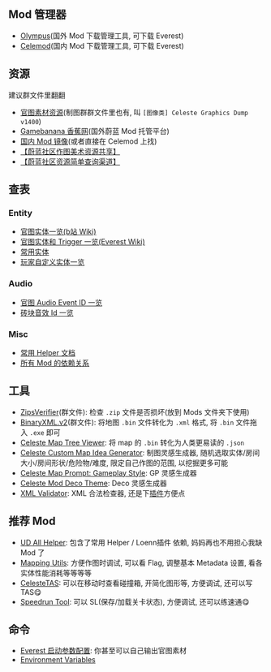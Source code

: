 ## Mod 管理器

* <a href="https://everestapi.github.io/" target="_blank">Olympus</a>(国外 Mod 下载管理工具, 可下载 Everest)
* <a href="https://www.bilibili.com/video/BV1Hx4y1z7L5" target="_blank">Celemod</a>(国内 Mod 下载管理工具, 可下载 Everest)

## 资源

建议群文件里翻翻

* <a href="https://drive.google.com/open?id=1ITwCI2uJ7YflAG0OwBR4uOUEJBjwTCet" target="_blank">官图素材资源</a>(制图群群文件里也有, 叫 `[图像类] Celeste Graphics Dump v1400`)
* <a href="https://gamebanana.com/mods/cats/6800" target="_blank">Gamebanana 香蕉网</a>(国外蔚蓝 Mod 托管平台)
* <a href="https://celeste.weg.fan/" target="_blank">国内 Mod 镜像</a>(或者直接在 Celemod 上找)
* <a href="https://drive.google.com/drive/folders/1-Bb2gaw_7Qf0ITbEC-sQDbOugUJ9h1HE?usp=sharing" target="_blank">【蔚蓝社区作图美术资源共享】</a>
* <a href="https://maddie480.ovh/celeste/asset-drive" target="_blank">【蔚蓝社区资源简单查询渠道】</a>

## 查表

### Entity

* <a href="https://wiki.biligame.com/celeste/%E5%AE%9E%E4%BD%93/%E5%AE%98%E5%9B%BE%E5%AE%9E%E4%BD%93" target="_blank">官图实体一览(b站 Wiki)</a>
* <a href="https://github.com/EverestAPI/Resources/wiki/Entity-and-Trigger-Documentation" target="_blank">官图实体和 Trigger 一览(Everest Wiki)</a>
* <a href="https://uddrg.notion.site/UnderDragon-s-Partial-Wiki-2737f4f27e63808582b3f0689163d8f9?p=2737f4f27e6380a3b79aeae7964cda29&pm=s" target="_blank">常用实体</a>
* <a href="https://maddie480.ovh/celeste/custom-entity-catalog" target="_blank">玩家自定义实体一览</a>

### Audio
* <a href="https://github.com/EverestAPI/Resources/wiki/Audio-ID-Dump" target="_blank">官图 Audio Event ID 一览</a>
* [砖块音效 Id 一览](./xml/tile_sounds.md)

### Misc
* <a href="https://github.com/EverestAPI/Resources/wiki/Helper-Manuals" target="_blank">常用 Helper 文档</a>
* <a href="https://maddie480.ovh/celeste/mod_dependency_graph.yaml" target="_blank">所有 Mod 的依赖关系</a>

## 工具

* [ZipsVerifier]()(群文件): 检查 `.zip` 文件是否损坏(放到 Mods 文件夹下使用)
* [BinaryXML.v2]()(群文件): 将地图 `.bin` 文件转化为 `.xml` 格式, 将 `.bin` 文件拖入 `.exe` 即可
* <a href="https://maddie480.ovh/celeste/map-tree-viewer" target="_blank">Celeste Map Tree Viewer</a>: 将 map 的 `.bin` 转化为人类更易读的 `.json`
* <a href="https://perchance.org/9g0j9vtp81" target="_blank">Celeste Custom Map Idea Generator</a>: 制图灵感生成器, 随机选取实体/房间大小/房间形状/危险物/难度, 限定自己作图的范围, 以挖掘更多可能
* <a href="https://perchance.org/f20z04yqdz" target="_blank">Celeste Map Prompt: Gameplay Style</a>: GP 灵感生成器
* <a href="https://perchance.org/67j9crx882" target="_blank">Celeste Mod Deco Theme</a>: Deco 灵感生成器
* <a href="https://codebeautify.org/xmlvalidator" target="_blank">XML Validator</a>: XML 合法检查器, 还是下[插件](./xml/xml.md)方便点

## 推荐 Mod
* <a href="https://gamebanana.com/mods/437806" target="_blank">UD All Helper</a>: 包含了常用 Helper / Loenn插件 依赖, 妈妈再也不用担心我缺 Mod 了
* <a href="https://gamebanana.com/mods/454074" target="_blank">Mapping Utils</a>: 方便作图时调试, 可以看 Flag, 调整基本 Metadata 设置, 看各实体性能消耗等等等等 
* <a href="https://gamebanana.com/tools/6715" target="_blank">CelesteTAS</a>: 可以在移动时查看碰撞箱, 开简化图形等, 方便调试, 还可以写 TAS😋
* <a href="https://gamebanana.com/tools/6597" target="_blank">Speedrun Tool</a>: 可以 SL(保存/加载关卡状态), 方便调试, 还可以练速通😋

## 命令

* <a href="https://github.com/EverestAPI/Resources/wiki/Command-Line-Arguments" target="_blank">Everest 启动参数配置</a>: 你甚至可以自己输出官图素材
* <a href="https://github.com/EverestAPI/Resources/wiki/Environment-Variables" target="_blank">Environment Variables</a>